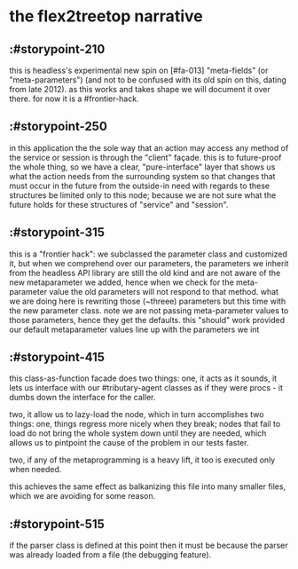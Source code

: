 # the flex2treetop narrative

## :#storypoint-210

this is headless's experimental new spin on [#fa-013] "meta-fields" (or
"meta-parameters") (and not to be confused with its old spin on this, dating
from late 2012). as this works and takes shape we will document it over there.
for now it is a #frontier-hack.



## :#storypoint-250

in this application the the sole way that an action may access any method of
the service or session is through the "client" façade. this is to future-proof
the whole thing, so we have a clear, "pure-interface" layer that shows us what
the action needs from the surrounding system so that changes that must occur
in the future from the outside-in need with regards to these structures be
limited only to this node; because we are not sure what the future holds for
these structures of "service" and "session".



## :#storypoint-315

this is a "frontier hack": we subclassed the parameter class and customized
it, but when we comprehend over our parameters, the parameters we inherit
from the headless API library are still the old kind and are not aware of
the new metaparameter we added, hence when we check for the meta-parameter
value the old parameters will not respond to that method. what we are doing
here is rewriting those (~threee) parameters but this time with the new
parameter class. note we are not passing meta-parameter values to those
parameters, hence they get the defaults. this "should" work provided our
default metaparameter values line up with the parameters we int



## :#storypoint-415

this class-as-function facade does two things: one, it acts as it sounds, it
lets us interface with our #tributary-agent classes as if they were procs -
it dumbs down the interface for the caller.

two, it allow us to lazy-load the node, which in turn accomplishes two
things: one, things regress more nicely when they break; nodes that fail to
load do not bring the whole system down until they are needed, which allows
us to pintpoint the cause of the problem in our tests faster.

two, if any of the metaprogramming is a heavy lift, it too is executed only
when needed.

this achieves the same effect as balkanizing this file into many smaller
files, which we are avoiding for some reason.



## :#storypoint-515

if the parser class is defined at this point then it must be because the
parser was already loaded from a file (the debugging feature).
